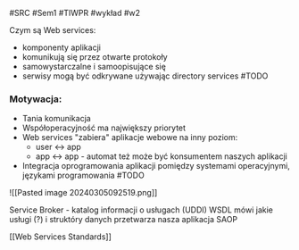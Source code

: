 #SRC #Sem1 #TIWPR #wykład #w2 

Czym są Web services:
- komponenty aplikacji
- komunikują się przez otwarte protokoły
- samowystarczalne i samoopisujące się
- serwisy mogą być odkrywane używając directory services
	#TODO 

### Motywacja:
- Tania komunikacja
- Współoperacyjność ma największy priorytet 
- Web services "zabiera" aplikacje webowe na inny poziom:
	- user <-> app
	- app <-> app - automat też może być konsumentem naszych aplikacji
- Integracja oprogramowania aplikacji pomiędzy systemami operacyjnymi, językami programowania 
#TODO 

![[Pasted image 20240305092519.png]]

Service Broker - katalog informacji o usługach (UDDI)
WSDL mówi jakie usługi (?) i struktóry danych przetwarza nasza aplikacja
SAOP


[[Web Services Standards]]
